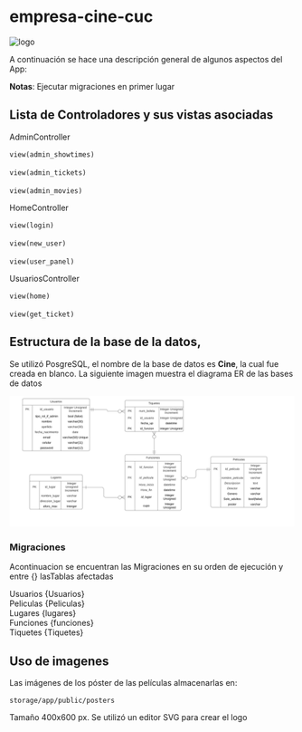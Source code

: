 # empresa-cine-cuc
![logo](/storage/app/cineCUC.svg)
  
  A continuación se hace una descripción general de algunos aspectos del App:
 
**Notas**: Ejecutar migraciones en primer lugar 

## Lista de Controladores y sus vistas asociadas

  

AdminController

	view(admin_showtimes)

	view(admin_tickets)

	view(admin_movies)

  

HomeController

	view(login)

	view(new_user)

	view(user_panel)

  

UsuariosController

	view(home)

	view(get_ticket)

  
  
  
  
  

## Estructura de la base de la datos, 
Se utilizó PosgreSQL, el nombre de la base de datos es **Cine**, la cual fue creada en blanco.
La siguiente imagen muestra el diagrama ER de las bases de datos

![BDER](/DiagramaERBD.png)

  
  ### Migraciones
Acontinuacion se encuentran las Migraciones en su orden de ejecución y entre {} lasTablas afectadas

Usuarios {Usuarios}<br>
Peliculas {Peliculas}<br>
Lugares {lugares}<br>
Funciones {funciones}<br>
Tiquetes {Tiquetes}<br>

## Uso de imagenes

Las imágenes de los póster de las películas almacenarlas en: 

	storage/app/public/posters
	
Tamaño 400x600 px.
Se utilizó un editor SVG para crear el logo






 

